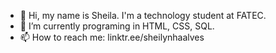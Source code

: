 - 👋 Hi, my name is Sheila. I'm a technology student at FATEC.
- 🌱 I’m currently programing in HTML, CSS, SQL.
- 📫 How to reach me: linktr.ee/sheilynhaalves
<!---
Sheila724/Sheila724 is a ✨ special ✨ repository because its `README.md` (this file) appears on your GitHub profile.
You can click the Preview link to take a look at your changes.
--->
